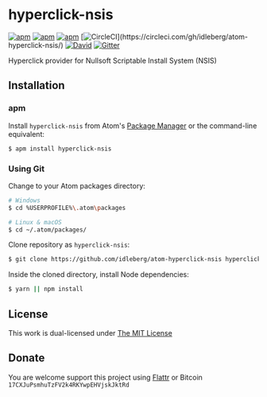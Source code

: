 # hyperclick-nsis

[![apm](https://img.shields.io/apm/l/hyperclick-nsis.svg?style=flat-square)](https://atom.io/packages/hyperclick-nsis)
[![apm](https://img.shields.io/apm/v/hyperclick-nsis.svg?style=flat-square)](https://atom.io/packages/hyperclick-nsis)
[![apm](https://img.shields.io/apm/dm/hyperclick-nsis.svg?style=flat-square)](https://atom.io/packages/hyperclick-nsis)
[![CircleCI](https://img.shields.io/circleci/project/idleberg/atom-hyperclick-nsis.svg?)](https://circleci.com/gh/idleberg/atom-hyperclick-nsis/)
[![David](https://img.shields.io/david/dev/idleberg/atom-hyperclick-nsis.svg?style=flat-square)](https://david-dm.org/idleberg/atom-hyperclick-nsis?type=dev)
[![Gitter](https://img.shields.io/badge/chat-Gitter-ed1965.svg?style=flat-square)](https://gitter.im/NSIS-Dev/Atom)

Hyperclick provider for Nullsoft Scriptable Install System (NSIS)

## Installation

### apm

Install `hyperclick-nsis` from Atom's [Package Manager](http://flight-manual.atom.io/using-atom/sections/atom-packages/) or the command-line equivalent:

`$ apm install hyperclick-nsis`

### Using Git

Change to your Atom packages directory:

```bash
# Windows
$ cd %USERPROFILE%\.atom\packages

# Linux & macOS
$ cd ~/.atom/packages/
```

Clone repository as `hyperclick-nsis`:

```bash
$ git clone https://github.com/idleberg/atom-hyperclick-nsis hyperclick-nsis
```

Inside the cloned directory, install Node dependencies:

```bash
$ yarn || npm install
```

## License

This work is dual-licensed under [The MIT License](https://opensource.org/licenses/MIT)

## Donate

You are welcome support this project using [Flattr](https://flattr.com/submit/auto?user_id=idleberg&url=https://github.com/idleberg/atom-hyperclick-nsis) or Bitcoin `17CXJuPsmhuTzFV2k4RKYwpEHVjskJktRd`
